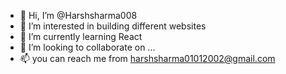 - 👋 Hi, I’m @Harshsharma008
- 👀 I’m interested in building different websites
- 🌱 I’m currently learning  React
- 💞️ I’m looking to collaborate on ...
- 📫 you can reach me from harshsharma01012002@gmail.com


<!---
Harshsharma008/Harshsharma008 is a ✨ special ✨ repository because its `README.md` (this file) appears on your GitHub profile.
You can click the Preview link to take a look at your changes.
--->
